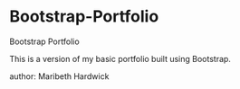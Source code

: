 # Bootstrap-Portfolio

<!-- I wasn't able to finish styling the Portfolio page. I need to overlay text over the images and figure out why they images were sized and styled until they suddenly weren't. -->

Bootstrap Portfolio

This is a version of my basic portfolio built using Bootstrap.

author: Maribeth Hardwick
